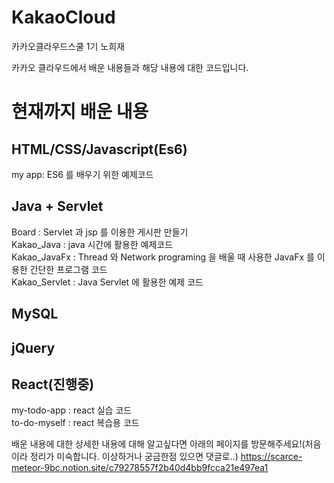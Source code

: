 # KakaoCloud
카카오클라우드스쿨 1기 노희재     

카카오 클라우드에서 배운 내용들과 해당 내용에 대한 코드입니다.     
# 현재까지 배운 내용
## HTML/CSS/Javascript(Es6)
my app: ES6 를 배우기 위한 예제코드   
## Java + Servlet
Board : Servlet 과 jsp 를 이용한 게시판 만들기    
Kakao_Java : java 시간에 활용한 예제코드    
Kakao_JavaFx : Thread 와 Network programing 을 배울 때 사용한 JavaFx 를 이용한 간단한 프로그램 코드    
Kakao_Servlet : Java Servlet 에 활용한 예제 코드    
## MySQL
## jQuery
## React(진행중)
my-todo-app : react 실습 코드    
to-do-myself : react 복습용 코드     

배운 내용에 대한 상세한 내용에 대해 알고싶다면 아래의 페이지를 방문해주세요!(처음이라 정리가 미숙합니다. 이상하거나 궁금한점 있으면 댓글로..) 
https://scarce-meteor-9bc.notion.site/c79278557f2b40d4bb9fcca21e497ea1
